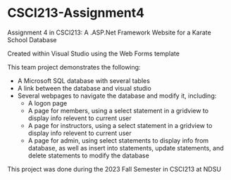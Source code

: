 # CSCI213-Assignment4
Assignment 4 in CSCI213: A .ASP.Net Framework Website for a Karate School Database

Created within Visual Studio using the Web Forms template

This team project demonstrates the following:
- A Microsoft SQL database with several tables
- A link between the database and visual studio
- Several webpages to navigate the database and modify it, including:
    - A logon page
    - A page for members, using a select statement in a gridview to display info relevent to current user
    - A page for instructors, using a select statement in a gridview to display info relevent to current user
    - A page for admin, using select statements to display info from database, as well as insert into statements, update statements, and delete statements to modify the database

 This project was done during the 2023 Fall Semester in CSCI213 at NDSU
